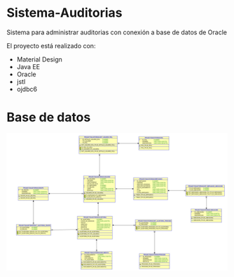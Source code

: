 # Sistema-Auditorias
Sistema para administrar auditorias con conexión a base de datos de Oracle

El proyecto está realizado con:
* Material Design
* Java EE
* Oracle
* jstl
* ojdbc6

# Base de datos
![alt tag](https://github.com/JMGama/Sistema-Auditorias/blob/master/DATA%20BASE.PNG)
